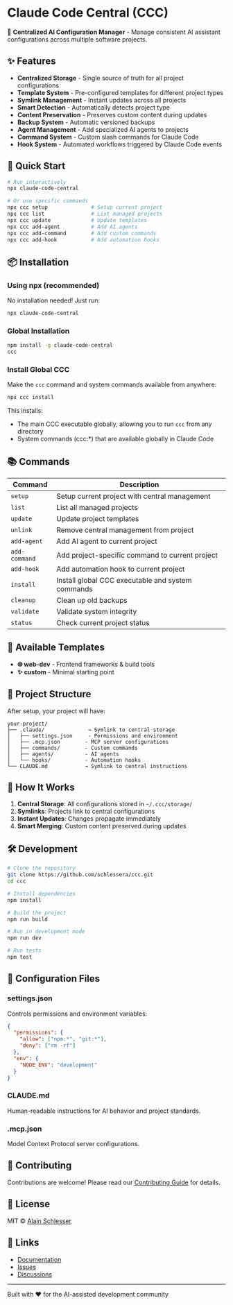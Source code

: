 # Claude Code Central (CCC)

🌟 **Centralized AI Configuration Manager** - Manage consistent AI assistant configurations across multiple software projects.

## ✨ Features

- **Centralized Storage** - Single source of truth for all project configurations
- **Template System** - Pre-configured templates for different project types
- **Symlink Management** - Instant updates across all projects
- **Smart Detection** - Automatically detects project type
- **Content Preservation** - Preserves custom content during updates
- **Backup System** - Automatic versioned backups
- **Agent Management** - Add specialized AI agents to projects
- **Command System** - Custom slash commands for Claude Code
- **Hook System** - Automated workflows triggered by Claude Code events

## 🚀 Quick Start

```bash
# Run interactively
npx claude-code-central

# Or use specific commands
npx ccc setup              # Setup current project
npx ccc list               # List managed projects  
npx ccc update             # Update templates
npx ccc add-agent          # Add AI agents
npx ccc add-command        # Add custom commands
npx ccc add-hook           # Add automation hooks
```

## 📦 Installation

### Using npx (recommended)
No installation needed! Just run:
```bash
npx claude-code-central
```

### Global Installation
```bash
npm install -g claude-code-central
ccc
```

### Install Global CCC
Make the `ccc` command and system commands available from anywhere:
```bash
npx ccc install
```

This installs:
- The main CCC executable globally, allowing you to run `ccc` from any directory
- System commands (ccc:*) that are available globally in Claude Code

## 📚 Commands

| Command | Description |
|---------|-------------|
| `setup` | Setup current project with central management |
| `list` | List all managed projects |
| `update` | Update project templates |
| `unlink` | Remove central management from project |
| `add-agent` | Add AI agent to current project |
| `add-command` | Add project-specific command to current project |
| `add-hook` | Add automation hook to current project |
| `install` | Install global CCC executable and system commands |
| `cleanup` | Clean up old backups |
| `validate` | Validate system integrity |
| `status` | Check current project status |

## 🎨 Available Templates

- **🌐 web-dev** - Frontend frameworks & build tools
- **✨ custom** - Minimal starting point

## 📁 Project Structure

After setup, your project will have:

```
your-project/
├── .claude/              → Symlink to central storage
│   ├── settings.json     - Permissions and environment
│   ├── .mcp.json        - MCP server configurations
│   ├── commands/        - Custom commands
│   ├── agents/          - AI agents
│   └── hooks/           - Automation hooks
└── CLAUDE.md            → Symlink to central instructions
```

## 🔄 How It Works

1. **Central Storage**: All configurations stored in `~/.ccc/storage/`
2. **Symlinks**: Projects link to central configurations
3. **Instant Updates**: Changes propagate immediately
4. **Smart Merging**: Custom content preserved during updates

## 🛠️ Development

```bash
# Clone the repository
git clone https://github.com/schlessera/ccc.git
cd ccc

# Install dependencies
npm install

# Build the project
npm run build

# Run in development mode
npm run dev

# Run tests
npm test
```

## 📝 Configuration Files

### settings.json
Controls permissions and environment variables:
```json
{
  "permissions": {
    "allow": ["npm:*", "git:*"],
    "deny": ["rm -rf"]
  },
  "env": {
    "NODE_ENV": "development"
  }
}
```

### CLAUDE.md
Human-readable instructions for AI behavior and project standards.

### .mcp.json
Model Context Protocol server configurations.

## 🤝 Contributing

Contributions are welcome! Please read our [Contributing Guide](CONTRIBUTING.md) for details.

## 📄 License

MIT © [Alain Schlesser](https://github.com/schlessera)

## 🔗 Links

- [Documentation](https://github.com/schlessera/ccc/wiki)
- [Issues](https://github.com/schlessera/ccc/issues)
- [Discussions](https://github.com/schlessera/ccc/discussions)

---

Built with ❤️ for the AI-assisted development community